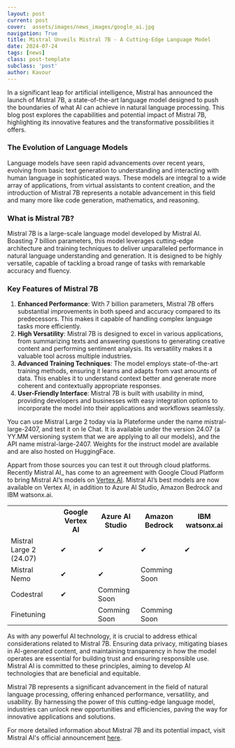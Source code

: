 ```yaml
---
layout: post
current: post
cover:  assets/images/news_images/google_ai.jpg
navigation: True
title: Mistral Unveils Mistral 7B - A Cutting-Edge Language Model
date: 2024-07-24
tags: [news]
class: post-template
subclass: 'post'
author: Kavour
---
```


<p>In a significant leap for artificial intelligence, Mistral has announced the launch of Mistral 7B, a state-of-the-art language model designed to push the boundaries of what AI can achieve in natural language processing. This blog post explores the capabilities and potential impact of Mistral 7B, highlighting its innovative features and the transformative possibilities it offers.</p>

<h3>The Evolution of Language Models</h3>

<p>Language models have seen rapid advancements over recent years, evolving from basic text generation to understanding and interacting with human language in sophisticated ways. These models are integral to a wide array of applications, from virtual assistants to content creation, and the introduction of Mistral 7B represents a notable advancement in this field and many more like code generation, mathematics, and reasoning.</p>

<h3>What is Mistral 7B?</h3>

<p>Mistral 7B is a large-scale language model developed by Mistral AI. Boasting 7 billion parameters, this model leverages cutting-edge architecture and training techniques to deliver unparalleled performance in natural language understanding and generation. It is designed to be highly versatile, capable of tackling a broad range of tasks with remarkable accuracy and fluency.</p>

<h3>Key Features of Mistral 7B</h3>

<p><ol>
<li> <strong>Enhanced Performance</strong>: With 7 billion parameters, Mistral 7B offers substantial improvements in both speed and accuracy compared to its predecessors. This makes it capable of handling complex language tasks more efficiently.</li>
<li> <strong>High Versatility</strong>: Mistral 7B is designed to excel in various applications, from summarizing texts and answering questions to generating creative content and performing sentiment analysis. Its versatility makes it a valuable tool across multiple industries.</li>
<li> <strong>Advanced Training Techniques</strong>: The model employs state-of-the-art training methods, ensuring it learns and adapts from vast amounts of data. This enables it to understand context better and generate more coherent and contextually appropriate responses.</li>
<li> <strong>User-Friendly Interface</strong>: Mistral 7B is built with usability in mind, providing developers and businesses with easy integration options to incorporate the model into their applications and workflows seamlessly.</li>
</ol></p>

<p> You can use Mistral Large 2 today via la Plateforme under the name mistral-large-2407, and test it on le Chat. It is available under the version 24.07 (a YY.MM versioning system that we are applying to all our models), and the API name mistral-large-2407. Weights for the instruct model are available and are also hosted on HuggingFace.</p>

<p> Appart from those sources you can test it out through cloud platforms. Recently Mistral AI_ has come to an agreement with Google Cloud Platform to bring Mistral AI’s models on <a href='https://cloud.google.com/blog/products/ai-machine-learning/codestral-and-mistral-large-v2-on-vertex-ai?e=48754805&hl=en'>Vertex AI</a>. Mistral AI’s best models are now available on Vertex AI, in addition to Azure AI Studio, Amazon Bedrock and IBM watsonx.ai.</p>

<p>
<table>
  <tr>
    <th></th>
    <th>Google Vertex Al</th>
    <th>Azure Al Studio</th>
    <th>Amazon Bedrock</th>
    <th>IBM watsonx.ai</th>
  </tr>
  <tr>
    <td>Mistral Large 2 (24.07)</td>
    <td>&#10004;</td>
    <td>&#10004;</td>
    <td>&#10004;</td>
    <td>&#10004;</td>
  </tr>
  <tr>
    <td>Mistral Nemo</td>
    <td>&#10004;</td>
    <td>&#10004;</td>
    <td>Comming Soon</td>
    <td></td>
  </tr>
  <tr>
    <td>Codestral</td>
    <td>&#10004;</td>
    <td>Comming Soon</td>
    <td></td>
    <td></td>
  </tr>
  <tr>
    <td>Finetuning</td>
    <td></td>
    <td>Comming Soon</td>
    <td>Comming Soon</td>
    <td></td>
  </tr>
</table>
</p>

<p>As with any powerful AI technology, it is crucial to address ethical considerations related to Mistral 7B. Ensuring data privacy, mitigating biases in AI-generated content, and maintaining transparency in how the model operates are essential for building trust and ensuring responsible use. Mistral AI is committed to these principles, aiming to develop AI technologies that are beneficial and equitable.</p>

<p>Mistral 7B represents a significant advancement in the field of natural language processing, offering enhanced performance, versatility, and usability. By harnessing the power of this cutting-edge language model, industries can unlock new opportunities and efficiencies, paving the way for innovative applications and solutions.</p>

<p>For more detailed information about Mistral 7B and its potential impact, visit Mistral AI's official announcement <a href='https://mistral.ai/news/mistral-large-2407/'>here</a>.</p>
